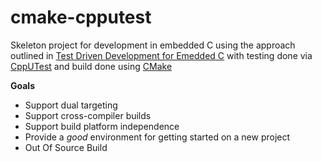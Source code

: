 cmake-cpputest
==============

Skeleton project for development in embedded C using the approach outlined in [Test Driven Development for Emedded C](http://pragprog.com/book/jgade/test-driven-development-for-embedded-c) with testing done via [CppUTest](http://cpputest.org/) and build done using [CMake](http://cmake.org/)

**Goals**
* Support dual targeting
* Support cross-compiler builds
* Support build platform independence
* Provide a _good_ environment for getting started on a new project
* Out Of Source Build
